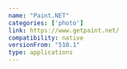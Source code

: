 ```yaml
---
name: "Paint.NET"
categories: ['photo']
link: https://www.getpaint.net/
compatibility: native
versionFrom: "510.1"
type: applications
---
```


